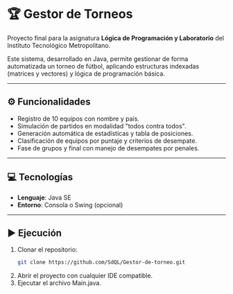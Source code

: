 # 🏆 Gestor de Torneos

Proyecto final para la asignatura **Lógica de Programación y Laboratorio** del Instituto Tecnológico Metropolitano.

Este sistema, desarrollado en Java, permite gestionar de forma automatizada un torneo de fútbol, aplicando estructuras indexadas (matrices y vectores) y lógica de programación básica.

---

## ⚙️ Funcionalidades

- Registro de 10 equipos con nombre y país.
- Simulación de partidos en modalidad "todos contra todos".
- Generación automática de estadísticas y tabla de posiciones.
- Clasificación de equipos por puntaje y criterios de desempate.
- Fase de grupos y final con manejo de desempates por penales.

---

## 💻 Tecnologías

- **Lenguaje**: Java SE
- **Entorno**: Consola o Swing (opcional)

---

## ▶️ Ejecución

1. Clonar el repositorio:
   ```bash
   git clone https://github.com/SdQL/Gestor-de-torneo.git
   
2. Abrir el proyecto con cualquier IDE compatible.
3. Ejecutar el archivo Main.java.
